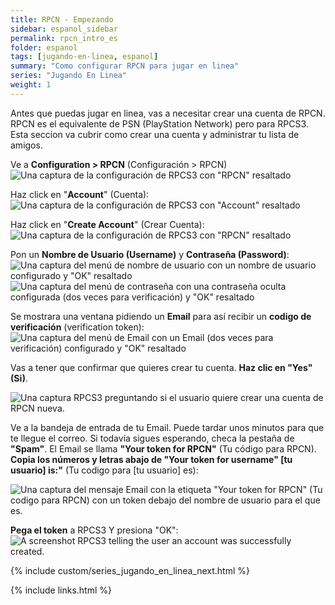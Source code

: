 ```yaml
---
title: RPCN - Empezando
sidebar: espanol_sidebar
permalink: rpcn_intro_es
folder: espanol
tags: [jugando-en-linea, espanol]
summary: "Como configurar RPCN para jugar en linea"
series: "Jugando En Linea"
weight: 1
---
```


Antes que puedas jugar en linea, vas a necesitar crear una cuenta de RPCN. RPCN es el equivalente de PSN (PlayStation Network) pero para RPCS3. Esta seccion va cubrir como crear una cuenta y administrar tu lista de amigos.

Ve a **Configuration > RPCN** (Configuración > RPCN)
![Una captura de la configuración de RPCS3 con "RPCN" resaltado](https://rb3pc.milohax.org/images/rpcn/rpcn.png "RPCS3: RPCN")

Haz click en "**Account**" (Cuenta):  
![Una captura de la configuración de RPCS3 con "Account" resaltado](https://rb3pc.milohax.org/images/rpcn/rpcnpopup.png "RPCN")

Haz click en "**Create Account**" (Crear Cuenta):  
![Una captura de la configuración de RPCS3 con "RPCN" resaltado](https://rb3pc.milohax.org/images/rpcn/account.png "RPCN: Account")

Pon un **Nombre de Usuario (Username)** y **Contraseña (Password)**:    
![Una captura del menú de nombre de usuario con un nombre de usuario configurado y "OK" resaltado](https://rb3pc.milohax.org/images/rpcn/user.png "RPCN: User")  
![Una captura del menú de contraseña con una contraseña oculta configurada (dos veces para verificación) y "OK" resaltado](https://rb3pc.milohax.org/images/rpcn/password.png "RPCN: Password")  

Se mostrara una ventana pidiendo un **Email** para así recibir un **codigo de verificación** (verification token):  
![Una captura del menú de Email con un Email (dos veces para verificación) configurado y "OK" resaltado](https://rb3pc.milohax.org/images/rpcn/email.png "RPCN: Email")  

Vas a tener que confirmar que quieres crear tu cuenta. **Haz clic en "Yes" (Si)**.

![Una captura RPCS3 preguntando si el usuario quiere crear una cuenta de RPCN nueva.](https://rb3pc.milohax.org/images/rpcn/confirm.png "RPCN: Account Creation")

Ve a la bandeja de entrada de tu Email. Puede tardar unos minutos para que te llegue el correo. Si todavía sigues esperando, checa la pestaña de **"Spam"**. El Email se llama **"Your token for RPCN"** (Tu código para RPCN). **Copia los números y letras abajo de "Your token for username" [tu usuario] is:"** (Tu codigo para [tu usuario] es):

![Una captura del mensaje Email con la etiqueta "Your token for RPCN" (Tu codigo para RPCN) con un token debajo del nombre de usuario para el que es.](https://rb3pc.milohax.org/images/rpcn/emailtoken.png "Your token for RPCN (Tu codigo para RPCN)")

**Pega el token** a RPCS3 Y presiona "OK":  
![A screenshot RPCS3 telling the user an account was successfully created.](https://rb3pc.milohax.org/images/rpcn/created.png "RPCN: Username")

{% include custom/series_jugando_en_linea_next.html %}

{% include links.html %}
